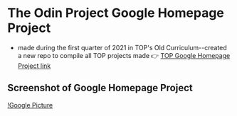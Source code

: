 # The Odin Project Google Homepage Project

- made during the first quarter of 2021 in TOP's Old Curriculum--created a new repo to compile all TOP projects made
👉 [TOP Google Homepage Project link](https://www.theodinproject.com/paths/foundations/courses/foundations/lessons/html-css)

## Screenshot of Google Homepage Project
[!Google Picture](./images/google-code-pciture.jpeg)